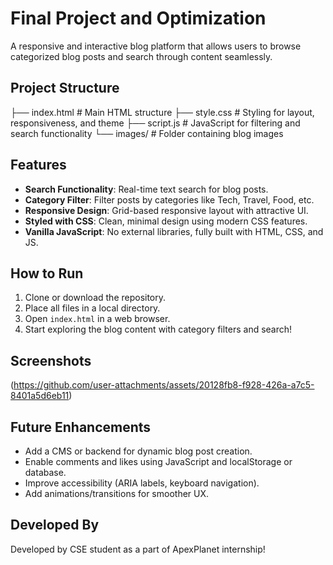# Final Project and Optimization

A responsive and interactive blog platform that allows users to browse categorized blog posts and search through content seamlessly.

##  Project Structure

├── index.html # Main HTML structure
├── style.css # Styling for layout, responsiveness, and theme
├── script.js # JavaScript for filtering and search functionality
└── images/ # Folder containing blog images



##  Features

-  **Search Functionality**: Real-time text search for blog posts.
-  **Category Filter**: Filter posts by categories like Tech, Travel, Food, etc.
-  **Responsive Design**: Grid-based responsive layout with attractive UI.
-  **Styled with CSS**: Clean, minimal design using modern CSS features.
-  **Vanilla JavaScript**: No external libraries, fully built with HTML, CSS, and JS.

##  How to Run

1. Clone or download the repository.
2. Place all files in a local directory.
3. Open `index.html` in a web browser.
4. Start exploring the blog content with category filters and search!

## Screenshots
(https://github.com/user-attachments/assets/20128fb8-f928-426a-a7c5-8401a5d6eb11)

## Future Enhancements

- Add a CMS or backend for dynamic blog post creation.
- Enable comments and likes using JavaScript and localStorage or database.
- Improve accessibility (ARIA labels, keyboard navigation).
- Add animations/transitions for smoother UX.

##  Developed By

Developed by CSE student as a part of ApexPlanet internship!
